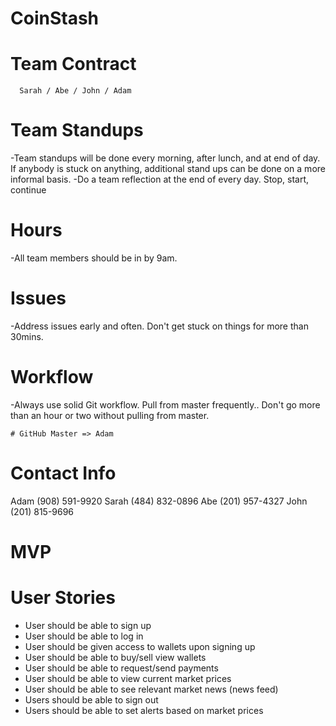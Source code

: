 # CoinStash

# Team Contract
      Sarah / Abe / John / Adam

# Team Standups
  -Team standups will be done every morning, after lunch, and at end of day. If anybody is stuck on anything, additional stand ups can be done on a more informal basis.
  -Do a team reflection at the end of every day. Stop, start, continue

# Hours
  -All team members should be in by 9am.

# Issues
  -Address issues early and often. Don't get stuck on things for more than 30mins.


# Workflow
  -Always use solid Git workflow. Pull from master frequently.. Don't go more than an hour or two without pulling from master.

    # GitHub Master => Adam
# Contact Info
Adam (908) 591-9920
Sarah (484) 832-0896
Abe (201) 957-4327
John (201) 815-9696

# MVP


# User Stories
  - User should be able to sign up
  - User should be able to log in
  - User should be given access to wallets upon signing up
  - User should be able to buy/sell view wallets
  - User should be able to request/send payments
  - User should be able to view current market prices
  - User should be able to see relevant market news (news feed)
  - Users should be able to sign out
  - Users should be able to set alerts based on market prices
